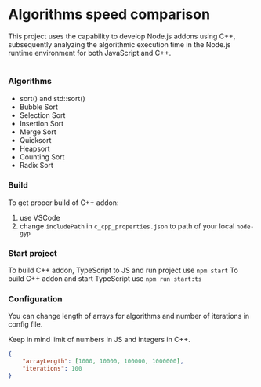 # Algorithms speed comparison

This project uses the capability to develop Node.js addons using C++, subsequently analyzing the algorithmic execution time in the Node.js runtime environment for both JavaScript and C++.

#
### Algorithms

- sort() and std::sort()
- Bubble Sort
- Selection Sort
- Insertion Sort
- Merge Sort
- Quicksort
- Heapsort
- Counting Sort
- Radix Sort

### Build

To get proper build of C++ addon:
1. use VSCode
1. change `includePath` in `c_cpp_properties.json` to path of your local `node-gyp`

### Start project

To build C++ addon, TypeScript to JS and run project use `npm start`
To build C++ addon and start TypeScript use `npm run start:ts`


### Configuration

You can change length of arrays for algorithms and number of iterations in config file.

Keep in mind limit of numbers in JS and integers in C++.

```json
{
    "arrayLength": [1000, 10000, 100000, 1000000],
    "iterations": 100
}
```